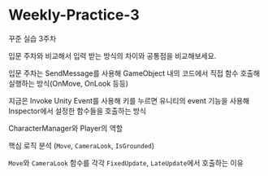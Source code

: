 # Weekly-Practice-3
 꾸준 실습 3주차

입문 주차와 비교해서 입력 받는 방식의 차이와 공통점을 비교해보세요.

입문 주차는 SendMessage를 사용해 GameObject 내의 코드에서 직접 함수 호출해 실행하는 방식(OnMove, OnLook 등등)

지금은 Invoke Unity Event를 사용해 키를 누르면 유니티의 event 기능을 사용해 Inspector에서 설정한 함수들을 호출하는 방식


CharacterManager와 Player의 역할


핵심 로직 분석 (`Move`, `CameraLook`, `IsGrounded`)


`Move`와 `CameraLook` 함수를 각각 `FixedUpdate`, `LateUpdate`에서 호출하는 이유